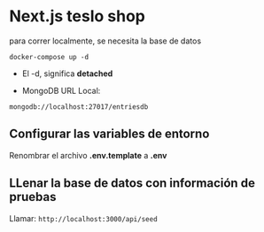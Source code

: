 # Next.js teslo shop
para correr localmente, se necesita la base de datos
```
docker-compose up -d
```

* El -d, significa __detached__

* MongoDB URL Local:
```
mongodb://localhost:27017/entriesdb
```


## Configurar las variables de entorno
Renombrar el archivo __.env.template__ a __.env__


## LLenar la base de datos con información de pruebas

Llamar:
```http://localhost:3000/api/seed```